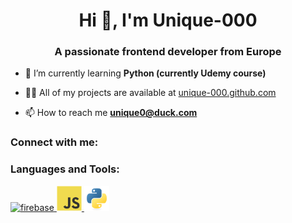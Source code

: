 <h1 align="center">Hi 👋, I'm Unique-000</h1>
<h3 align="center">A passionate frontend developer from Europe</h3>

- 🌱 I’m currently learning **Python (currently Udemy course)**

- 👨‍💻 All of my projects are available at [unique-000.github.com](unique-000.github.com)

- 📫 How to reach me **unique0@duck.com**

<h3 align="left">Connect with me:</h3>
<p align="left">
</p>

<h3 align="left">Languages and Tools:</h3>
<p align="left"> <a href="https://firebase.google.com/" target="_blank" rel="noreferrer"> <img src="https://www.vectorlogo.zone/logos/firebase/firebase-icon.svg" alt="firebase" width="40" height="40"/> </a> <a href="https://developer.mozilla.org/en-US/docs/Web/JavaScript" target="_blank" rel="noreferrer"> <img src="https://raw.githubusercontent.com/devicons/devicon/master/icons/javascript/javascript-original.svg" alt="javascript" width="40" height="40"/> </a> <a href="https://www.python.org" target="_blank" rel="noreferrer"> <img src="https://raw.githubusercontent.com/devicons/devicon/master/icons/python/python-original.svg" alt="python" width="40" height="40"/> </a> </p>

<!-- 
- 💞️ I’m looking to collaborate on ...
- 📫 How to reach me ...    
 --->

<!---
Unique-000/Unique-000 is a ✨ special ✨ repository because its `README.md` (this file) appears on your GitHub profile.
You can click the Preview link to take a look at your changes.
--->
